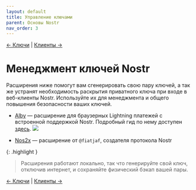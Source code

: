 ```yaml
---
layout: default
title: Управление ключами
parent: Основы Nostr
nav_order: 3
---
```


[← Ключи](https://nostr.21ideas.org/docs/basics/keys.html) | [Клиенты →](https://nostr.21ideas.org/docs/basics/clients.html)


# Менеджмент ключей Nostr

Расширения ниже помогут вам сгенерировать свою пару ключей, а так же устранят необходимость раскрытия приватного ключа при входе в веб-клиенты Nostr. Используйте их для менеджмента и общего повышения безопасности ваших ключей.

* [Alby](https://getalby.com/) — расширение для браузерных Lightning платежей с встроенной поддержкой Nostr. Подробный гид по нему доступен [здесь](https://nostr.21ideas.org/docs/guides/Alby.html).
![](https://nostr.build/i/nostr.build_efbdc25c473b662e83ef66d916960106547cdf9ca40838114c1054f46d247fb9.png)

* [Nos2x](https://github.com/fiatjaf/nos2x) — расширение от `@fiatjaf`, создателя протокола Nostr

{: .highlight }
> Расширения работают локально, так что генерируйте свой ключ, отключив интернет, и сохраняйте физический бэкап вашей пары.

[← Ключи](https://nostr.21ideas.org/docs/basics/keys.html) | [Клиенты →](https://nostr.21ideas.org/docs/basics/clients.html)
